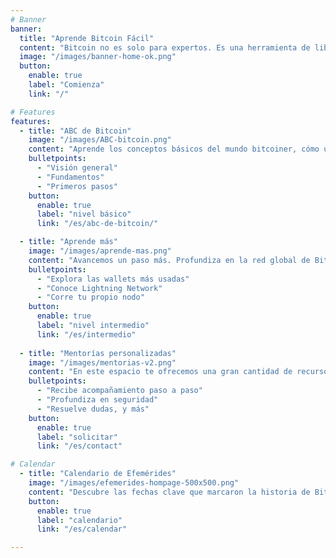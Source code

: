```yaml
---
# Banner
banner:
  title: "Aprende Bitcoin Fácil"
  content: "Bitcoin no es solo para expertos. Es una herramienta de libertad sin la cual tu educación financiera está incompleta. Creamos este espacio para facilitar el acceso a este conocimiento de forma sencilla, práctica, gratuita y en español."
  image: "/images/banner-home-ok.png"
  button:
    enable: true
    label: "Comienza"
    link: "/"

# Features
features: 
  - title: "ABC de Bitcoin"
    image: "/images/ABC-bitcoin.png"
    content: "Aprende los conceptos básicos del mundo bitcoiner, cómo usar bitcoin y cómo funciona su tecnología. Entiende su filosofía y por qué es el mejor dinero del mundo:"
    bulletpoints:
      - "Visión general"
      - "Fundamentos"
      - "Primeros pasos"
    button:
      enable: true
      label: "nivel básico"
      link: "/es/abc-de-bitcoin/"

  - title: "Aprende más"
    image: "/images/aprende-mas.png"
    content: "Avancemos un paso más. Profundiza en la red global de Bitcoin, y aprende a realizar intercambios de forma segura y soberana:"
    bulletpoints:
      - "Explora las wallets más usadas"
      - "Conoce Lightning Network"
      - "Corre tu propio nodo"
    button:
      enable: true
      label: "nivel intermedio"
      link: "/es/intermedio"
      
  - title: "Mentorías personalizadas"
    image: "/images/mentorias-v2.png"
    content: "En este espacio te ofrecemos una gran cantidad de recursos gratuitos para ayudarte a comenzar tu viaje de aprendizaje. Pero si buscas ayuda adicional con un enfoque más personalizado, te invitamos a explorar nuestras mentorías:"
    bulletpoints:
      - "Recibe acompañamiento paso a paso"
      - "Profundiza en seguridad"
      - "Resuelve dudas, y más"
    button:
      enable: true
      label: "solicitar"
      link: "/es/contact"      

# Calendar
  - title: "Calendario de Efemérides"
    image: "/images/efemerides-hompage-500x500.png"
    content: "Descubre las fechas clave que marcaron la historia de Bitcoin, mes a mes. En nuestro calendario de efemerides 'Tal dia como hoy', encontrarás cada evento explicado y contextualizado, con imágenes y referencias, para que te sumerjas en la historia de la primera criptomoneda."
    button:
      enable: true
      label: "calendario"
      link: "/es/calendar"   

---
```


